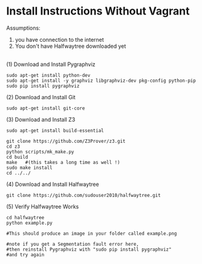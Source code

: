 Install Instructions Without Vagrant
===========

Assumptions:<br>
1. you have connection to the internet
2. You don't have Halfwaytree downloaded yet
<br><br>


(1) Download and Install Pygraphviz
```
sudo apt-get install python-dev
sudo apt-get install -y graphviz libgraphviz-dev pkg-config python-pip
sudo pip install pygraphviz
```

(2) Download and Install Git
```
sudo apt-get install git-core
```

(3) Download and Install Z3
```
sudo apt-get install build-essential

git clone https://github.com/Z3Prover/z3.git
cd z3    
python scripts/mk_make.py
cd build
make   #(this takes a long time as well !)
sudo make install
cd ../../
```

(4) Download and Install Halfwaytree
```
git clone https://github.com/sudouser2010/halfwaytree.git
```

(5) Verify Halfwaytree Works
```
cd halfwaytree
python example.py

#This should produce an image in your folder called example.png

#note if you get a Segmentation fault error here, 
#then reinstall Pygraphviz with "sudo pip install pygraphviz" 
#and try again
```
